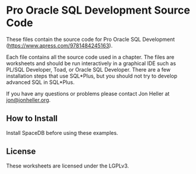 Pro Oracle SQL Development Source Code
======================================

These files contain the source code for Pro Oracle SQL Development (https://www.apress.com/9781484245163).

Each file contains all the source code used in a chapter.  The files are worksheets and should be run interactively in a graphical IDE such as PL/SQL Developer, Toad, or Oracle SQL Developer.  There are a few installation steps that use SQL\*Plus, but you should not try to develop advanced SQL in SQL\*Plus.

If you have any questions or problems please contact Jon Heller at jon@jonheller.org.

How to Install
--------------

Install SpaceDB before using these examples.


License
-------

These worksheets are licensed under the LGPLv3.

